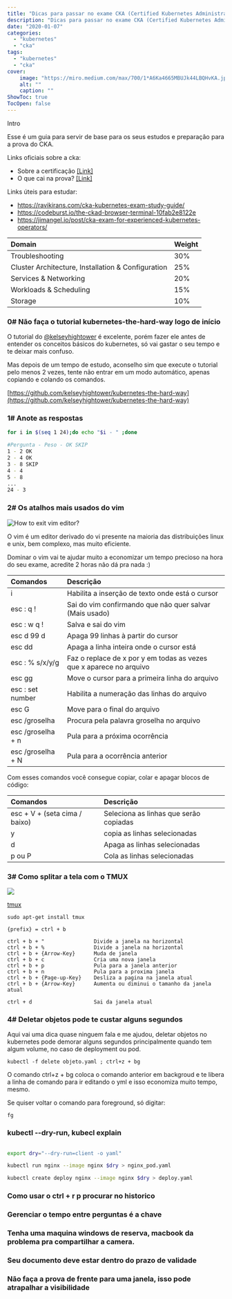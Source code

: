```yaml
---
title: "Dicas para passar no exame CKA (Certified Kubernetes Administrator)"
description: "Dicas para passar no exame CKA (Certified Kubernetes Administrator)"
date: "2020-01-07"
categories:
  - "kubernetes"
  - "cka"
tags:
  - "kubernetes"
  - "cka"
cover:
    image: "https://miro.medium.com/max/700/1*A6Ka4665MBUJk44LBQHvKA.jpeg"
    alt: ""
    caption: ""
ShowToc: true
TocOpen: false
---
```


Intro

Esse é um guia para servir de base para os seus estudos e preparação para a prova do CKA.

Links oficiais sobre a cka:

- Sobre a certificação [[Link]](https://www.cncf.io/certification/cka/)
- O que cai na prova? [[Link]](https://github.com/cncf/curriculum)

Links úteis para estudar:
- https://ravikirans.com/cka-kubernetes-exam-study-guide/
- https://codeburst.io/the-ckad-browser-terminal-10fab2e8122e
- https://jimangel.io/post/cka-exam-for-experienced-kubernetes-operators/

|Domain                                             |Weight  | 
|:------------------------------------------------- |:-------|
|Troubleshooting	                                  |30%
|Cluster Architecture, Installation & Configuration	|25%
|Services & Networking	                            |20%
|Workloads & Scheduling	                            |15%
|Storage	                                          |10%

### 0# Não faça o tutorial kubernetes-the-hard-way logo de início

O tutorial do [@kelseyhightower](https://github.com/kelseyhightower) é excelente, porém fazer ele antes de entender os conceitos básicos do kubernetes, só vai gastar o seu tempo e te deixar mais confuso.

Mas depois de um tempo de estudo, aconselho sim que execute o tutorial pelo menos 2 vezes, tente não entrar em um modo automático, apenas copiando e colando os comandos.

[https://github.com/kelseyhightower/kubernetes-the-hard-way](https://github.com/kelseyhightower/kubernetes-the-hard-way)

### 1# Anote as respostas

```bash
for i in $(seq 1 24);do echo "$i - " ;done

#Pergunta - Peso - OK SKIP
1 - 2 OK
2 - 4 OK
3 - 8 SKIP
4 - 4 
5 - 8
...
24 - 3
```

### 2# Os atalhos mais usados do vim

![How to exit vim editor?](https://149351115.v2.pressablecdn.com/wp-content/uploads/2017/05/exitvim-1024x455.png)

O vim é um editor derivado do vi presente na maioria das distribuições linux e unix, bem complexo, mas muito eficiente.

Dominar o vim vai te ajudar muito a economizar um tempo precioso na hora do seu exame, acredite 2 horas não dá pra nada :)

| Comandos                    | Descrição    |
|:--------------------------- |:-------------|
|i                            | Habilita a inserção de texto onde está o cursor
|esc : q !                    | Sai do vim confirmando que não quer salvar (Mais usado)
|esc : w q !                  | Salva e sai do vim
|esc d 99 d                   | Apaga 99 linhas à partir do cursor       
|esc dd                       | Apaga a linha inteira onde o cursor está 
|esc : % s/x/y/g              | Faz o replace de x por y em todas as vezes que x aparece no arquivo
|esc gg                       | Move o cursor para a primeira linha do arquivo
|esc : set number             | Habilita a numeração das linhas do arquivo
|esc G                        | Move para o final do arquivo
|esc /groselha                | Procura pela palavra groselha no arquivo
|esc /groselha + n            | Pula para a próxima ocorrência
|esc /groselha + N            | Pula para a ocorrência anterior

Com esses comandos você consegue copiar, colar e apagar blocos de código:

| Comandos                         | Descrição    |
|:---------------------------      |:-------------|
|esc + V + (seta cima / baixo)     | Seleciona as linhas que serão copiadas
|y                                 | copia as linhas selecionadas
|d                                 | Apaga as linhas selecionadas
|p ou P                            | Cola as linhas selecionadas

### 3# Como splitar a tela com o TMUX

![](https://www.ocf.berkeley.edu/~ckuehl/tmux/tmux.png)

[tmux](https://www.ocf.berkeley.edu/~ckuehl/tmux/)

```terminal
sudo apt-get install tmux
```

```terminal
{prefix} = ctrl + b

ctrl + b + "                Divide a janela na horizontal
ctrl + b + %                Divide a janela na horizontal
ctrl + b + {Arrow-Key}      Muda de janela
ctrl + b + c                Cria uma nova janela
ctrl + b + p                Pula para a janela anterior
ctrl + b + n                Pula para a proxima janela
ctrl + b + {Page-up-Key}    Desliza a pagina na janela atual
ctrl + b + {Arrow-Key}      Aumenta ou diminui o tamanho da janela atual                  

ctrl + d                    Sai da janela atual
```

### 4# Deletar objetos pode te custar alguns segundos

Aqui vai uma dica quase ninguem fala e me ajudou, deletar objetos no kubernetes pode demorar alguns
segundos principalmente quando tem algum volume, no caso de deployment ou pod.

```
kubectl -f delete objeto.yaml ; ctrl+z + bg
```

O comando ctrl+z + bg coloca o comando anterior em backgroud e te libera a linha de comando para ir editando
o yml e isso economiza muito tempo, mesmo.

Se quiser voltar o comando para foreground, só digitar:

```
fg
```

### kubectl --dry-run, kubecl explain
```bash

export dry="--dry-run=client -o yaml"

kubectl run nginx --image nginx $dry > nginx_pod.yaml

kubectl create deploy nginx --image nginx $dry > deploy.yaml

```
### Como usar o ctrl + r p procurar no historico
### Gerenciar o tempo entre perguntas é a chave
### Tenha uma maquina windows de reserva, macbook da problema pra compartilhar a camera.
### Seu documento deve estar dentro do prazo de validade
### Não faça a prova de frente para uma janela, isso pode atrapalhar a visibilidade